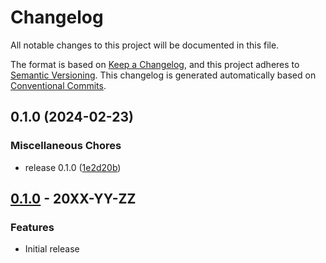 # Changelog

All notable changes to this project will be documented in this file.

The format is based on
[Keep a Changelog](https://keepachangelog.com/en/1.0.0/),
and this project adheres to
[Semantic Versioning](https://semver.org/spec/v2.0.0.html).
This changelog is generated automatically based on [Conventional Commits](https://www.conventionalcommits.org/en/v1.0.0/).

## 0.1.0 (2024-02-23)


### Miscellaneous Chores

* release 0.1.0 ([1e2d20b](https://github.com/GoogleCloudPlatform/terraform-google-itar-architectures/commit/1e2d20b4d7668bd4b3c25db6c9feebe1c13beecb))

## [0.1.0](https://github.com/terraform-google-modules/terraform-google-itar-architectures/releases/tag/v0.1.0) - 20XX-YY-ZZ

### Features

- Initial release

[0.1.0]: https://github.com/terraform-google-modules/terraform-google-itar-architectures/releases/tag/v0.1.0
